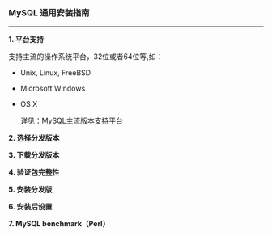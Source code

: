 ### MySQL 通用安装指南
--- 
**1. 平台支持**

支持主流的操作系统平台，32位或者64位等,如：
+ Unix, Linux, FreeBSD
+ Microsoft Windows
+ OS X 

  详见：[MySQL主流版本支持平台](https://www.mysql.com/support/supportedplatforms/database.html)

**2. 选择分发版本**

**3. 下载分发版本**

**4. 验证包完整性**

**5. 安装分发版**

**6. 安装后设置**

**7. MySQL benchmark（Perl）**
